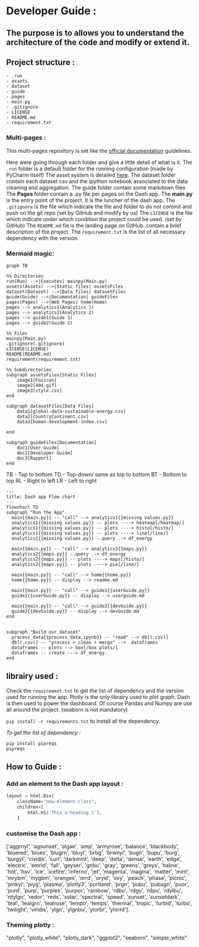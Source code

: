 # Developer Guide : 

The purpose is to allows you to understand the architecture of the code and modify or extend it.
--- 

## Project structure : 
```shell
- .run
- assets
- dataset
- guide
- pages
- main.py
- .gitignore
- LICENSE
- README.md
- requirement.txt
```


### Multi-pages :
This multi-pages repository is set like the [official documentation](https://dash.plotly.com/urls) guidelines.

Here were going through each folder and give a little detail of what is it.
The `.run` folder is a default folder for the running configuration (made by PyCharm itself)
The asset system is detailed [here](https://dash.plotly.com/external-resources).
The dataset folder contain each dataset csv and the ipython notebook associated to the data cleaning and aggregation.
The guide folder contain some markdown files
The **Pages** folder contain a .py file per pages on the Dash app. 
The **main.py** is the entry point of the project. It is the luncher of the dash app.
The `.gitignore` is the file which indicate the file and folder to do not commit and push on the git repo (set by GitHub and modify by us)
The `LICENSE` is the file which indicate under which condition the project could be used. (set by GitHub) 
The `README.md` fie is the landing page on GitHub. contain a brief description of the project.
The `requirement.txt` is the list of all necessary dependency with the version.

### Mermaid magic: 
```mermaid
graph TB

%% Directories
run(Run) -->|Executes| mainpy(Main.py)
assets(Assets) -->|Static files| assetsFiles
dataset(Dataset) -->|Data files| datasetFiles
guide(Guide) -->|Documentation| guideFiles
pages(Pages) -->|Web Pages| home(Home)
pages --> analytics1(Analytics 1)
pages --> analytics2(Analytics 2)
pages --> guide1(Guide 1)
pages --> guide2(Guide 2)

%% Files
mainpy(Main.py)
.gitignore(.gitignore)
LICENSE(LICENSE)
README(README.md)
requirement(requirement.txt)

%% Subdirectories
subgraph assetsFiles[Static Files]
    image1[Favicon]
    image2[404.gif]
    image3[style.css]
end

subgraph datasetFiles[Data Files]
    data1[global-data-sustainable-energy.csv]
    data2[countryContinent.csv]
    data3[human-development-index.csv]
   
end

subgraph guideFiles[Documentation]
    doc1[User Guide]
    doc2[Developer Guide]
    doc3[Rapport]
end
```

TB - Top to bottom
TD - Top-down/ same as top to bottom
BT - Bottom to top
RL - Right to left
LR - Left to right

```mermaid
---
title: Dash app Flow chart
---
flowchart TD
subgraph "Run the App"
  main{{main.py}} -- "call" --> analytics1{{missing values.py}}
  analytics1{{missing values.py}} -- plots ----> heatmap[/heatmap/]
  analytics1{{missing values.py}} -- plots ----> histo[/histo/]
  analytics1{{missing values.py}} -- plots ----> line[/line/]
  analytics1{{missing values.py}} -.query .-> df_energy

  main{{main.py}} -- "call" --> analytics2{{maps.py}}
  analytics2{{maps.py}} -.query .-> df_energy
  analytics2{{maps.py}} -- plots ----> maps[/histo/]
  analytics2{{maps.py}} -- plots ----> pie[/line/]

  main{{main.py}} -- "call" --> home{{home.py}}
  home{{home.py}} -- display --> readme.md

  main{{main.py}} -- "call" --> guide1{{userGuide.py}}
  guide1{{userGuide.py}} -- display --> userguide.md

  main{{main.py}} -- "call" --> guide2{{devGuide.py}}
  guide2{{devGuide.py}} -- display --> devGuide.md
end


subgraph "Build our dataset"
  process_data{{process_data.ipynb}} -- "read" --> db[(.csv)]
  db[(.csv)] -- "process + clean + merge" -->  dataframes
  dataframes -- plots --> box[/box plots/]
  dataframes -- create ---> df_energy.
end
```



## librairy used : 
Check the `requirement.txt` to get the list of dependency and the version used for running the app.
Plotly is the only librairy used to plot graph. Dash is then used to power the dashboard. 
Of course Pandas and Numpy are use all around the project. (seaborn is not mandatory)

`pip install -r requirements.txt` to install all the dependency.

*To get the list of dependency :*
```shell
pip install pipreqs 
pipreqs
```

## How to Guide : 

### Add an element to the Dash app layout : 
```python
layout = html.Div(
    className="new-element-class",
    children=[
        html.H1('This a heading 1'),
    ]
```

### customise the Dash app : 
['aggrnyl', 'agsunset', 'algae', 'amp', 'armyrose', 'balance',
 'blackbody', 'bluered', 'blues', 'blugrn', 'bluyl', 'brbg',
 'brwnyl', 'bugn', 'bupu', 'burg', 'burgyl', 'cividis', 'curl',
 'darkmint', 'deep', 'delta', 'dense', 'earth', 'edge', 'electric',
 'emrld', 'fall', 'geyser', 'gnbu', 'gray', 'greens', 'greys',
 'haline', 'hot', 'hsv', 'ice', 'icefire', 'inferno', 'jet',
 'magenta', 'magma', 'matter', 'mint', 'mrybm', 'mygbm', 'oranges',
 'orrd', 'oryel', 'oxy', 'peach', 'phase', 'picnic', 'pinkyl',
 'piyg', 'plasma', 'plotly3', 'portland', 'prgn', 'pubu', 'pubugn',
 'puor', 'purd', 'purp', 'purples', 'purpor', 'rainbow', 'rdbu',
 'rdgy', 'rdpu', 'rdylbu', 'rdylgn', 'redor', 'reds', 'solar',
 'spectral', 'speed', 'sunset', 'sunsetdark', 'teal', 'tealgrn',
 'tealrose', 'tempo', 'temps', 'thermal', 'tropic', 'turbid',
 'turbo', 'twilight', 'viridis', 'ylgn', 'ylgnbu', 'ylorbr',
 'ylorrd'].

### Theming plotly : 
"plotly", "plotly_white", "plotly_dark", "ggplot2", "seaborn", "simple_white"
